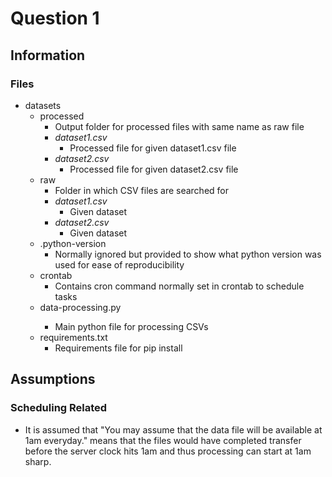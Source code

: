 # Question 1
## Information
### Files
- datasets
  - processed
    - Output folder for processed files with same name as raw file
    - _dataset1.csv_
      - Processed file for given dataset1.csv file
    - _dataset2.csv_
      - Processed file for given dataset2.csv file
  - raw
    - Folder in which CSV files are searched for
    - _dataset1.csv_
      - Given dataset
    - _dataset2.csv_
      - Given dataset
  - .python-version
    - Normally ignored but provided to show what python version was used for ease of reproducibility 
  - crontab
    - Contains cron command normally set in crontab to schedule tasks
  - data-processing<span>.py
    - Main python file for processing CSVs
  - requirements.txt
    - Requirements file for pip install
## Assumptions
### Scheduling Related
- It is assumed that "You may assume that the data file will be available at 1am everyday." means that the files would have completed transfer before the server clock hits 1am and thus processing can start at 1am sharp.